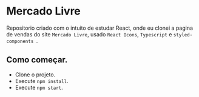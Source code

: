 # Mercado Livre 
 Repositorio criado com o intuito de estudar React, onde eu clonei a pagina de vendas do site `Mercado Livre`, usado `React Icons`, `Typescript` e `styled-components
`.

## Como começar.
- Clone o projeto.
- Execute `npm install`.
- Execute `npm start`.

